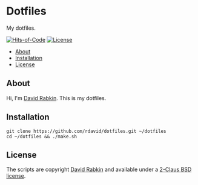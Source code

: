 # Dotfiles
My dotfiles.

[![Hits-of-Code](https://hitsofcode.com/github/rdavid/dotfiles?branch=master)](https://hitsofcode.com/view/github/rdavid/dotfiles?branch=master)
[![License](https://img.shields.io/github/license/rdavid/dotfiles)](https://github.com/rdavid/dotfiles/blob/master/LICENSE.txt)

* [About](#about)
* [Installation](#installation)
* [License](#license)

## About
Hi, I'm [David Rabkin](http://davi.drabk.in). This is my dotfiles.

## Installation
```
git clone https://github.com/rdavid/dotfiles.git ~/dotfiles
cd ~/dotfiles && ./make.sh
```

## License
The scripts are copyright [David Rabkin](http://davi.drabk.in) and available under a [2-Claus BSD license](https://github.com/rdavid/dotfiles/blob/master/LICENSE).
